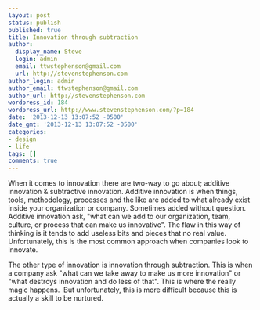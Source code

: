 ```yaml
---
layout: post
status: publish
published: true
title: Innovation through subtraction
author:
  display_name: Steve
  login: admin
  email: ttwstephenson@gmail.com
  url: http://stevenstephenson.com
author_login: admin
author_email: ttwstephenson@gmail.com
author_url: http://stevenstephenson.com
wordpress_id: 184
wordpress_url: http://www.stevenstephenson.com/?p=184
date: '2013-12-13 13:07:52 -0500'
date_gmt: '2013-12-13 13:07:52 -0500'
categories:
- design
- life
tags: []
comments: true
---
```

<p>When it comes to innovation there are two-way to go about; additive innovation &amp; subtractive innovation. Additive innovation is when things, tools, methodology, processes and the like are added to what already exist inside your organization or company. Sometimes added without question. Additive innovation ask, "what can we add to our organization, team, culture, or process that can make us innovative". The flaw in this way of thinking is it tends to add useless bits and pieces that no real value. Unfortunately, this is the most common approach when companies look to innovate.</p>
<p>The other type of innovation is innovation through subtraction. This is when a company ask "what can we take away to make us more innovation" or "what destroys innovation and do less of that". This is where the really magic happens.  But unfortunately, this is more difficult because this is actually a skill to be nurtured.</p>
